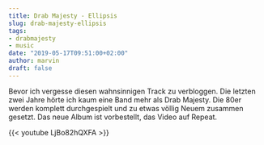 ```yaml
---
title: Drab Majesty - Ellipsis
slug: drab-majesty-ellipsis
tags:
- drabmajesty
- music
date: "2019-05-17T09:51:00+02:00"
author: marvin
draft: false
---
```

Bevor ich vergesse diesen wahnsinnigen Track zu verbloggen. Die letzten zwei Jahre hörte ich kaum eine Band mehr als Drab Majesty. Die 80er werden komplett durchgespielt und zu etwas völlig Neuem zusammen gesetzt. Das neue Album ist vorbestellt, das Video auf Repeat.

{{< youtube LjBo82hQXFA >}}